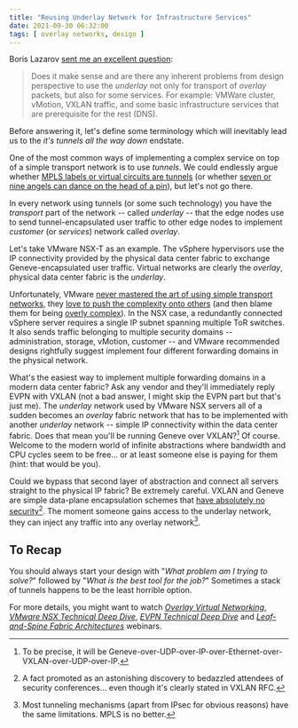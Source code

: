 ```yaml
---
title: "Reusing Underlay Network for Infrastructure Services"
date: 2021-09-30 06:32:00
tags: [ overlay networks, design ]
---
```

Boris Lazarov [sent me an excellent question](https://blog.ipspace.net/2018/05/what-is-evpn.html#691):

> Does it make sense and are there any inherent problems from design perspective to use the *underlay* not only for transport of *overlay* packets, but also for some services. For example: VMWare cluster, vMotion, VXLAN traffic, and some basic infrastructure services that are prerequisite for the rest (DNS).

Before answering it, let's define some terminology which will inevitably lead us to the *it's tunnels all the way down* endstate.
<!--more-->
One of the most common ways of implementing a complex service on top of a simple transport network is to use *tunnels*. We could endlessly argue whether [MPLS labels or virtual circuits are tunnels](https://blog.ipspace.net/2011/10/mpls-is-not-tunneling.html) (or whether [seven or nine angels can dance on the head of a pin](https://en.wikipedia.org/wiki/How_many_angels_can_dance_on_the_head_of_a_pin%3F)), but let's not go there.

In every network using tunnels (or some such technology) you have the *transport* part of the network -- called *underlay* -- that the edge nodes use to send tunnel-encapsulated user traffic to other edge nodes to implement *customer* (or *services*) network called *overlay*.

Let's take VMware NSX-T as an example. The vSphere hypervisors use the IP connectivity provided by the physical data center fabric to exchange Geneve-encapsulated user traffic. Virtual networks are clearly the *overlay*, physical data center fabric is the *underlay*.

Unfortunately, VMware [never mastered the art of using simple transport networks](https://blog.ipspace.net/2020/02/do-we-need-complex-data-center-switches.html), they [love to push the complexity onto others](https://blog.ipspace.net/2019/10/the-cost-of-disruptiveness-and.html) (and then blame them for being [overly complex](https://blog.ipspace.net/2013/04/this-is-what-makes-networking-so-complex.html)). In the NSX case, a redundantly connected vSphere server requires a single IP subnet spanning multiple ToR switches. It also sends traffic belonging to multiple security domains -- administration, storage, vMotion, customer -- and VMware recommended designs rightfully suggest implement four different forwarding domains in the physical network.

What's the easiest way to implement multiple forwarding domains in a modern data center fabric? Ask any vendor and they'll immediately reply EVPN with VXLAN (not a bad answer, I might skip the EVPN part but that's just me). The *underlay* network used by VMware NSX servers all of a sudden becomes an *overlay* fabric network that has to be implemented with another *underlay* network -- simple IP connectivity within the data center fabric. Does that mean you'll be running Geneve over VXLAN?[^1] Of course. Welcome to the modern world of infinite abstractions where bandwidth and CPU cycles seem to be free... or at least someone else is paying for them (hint: that would be you).

Could we bypass that second layer of abstraction and connect all servers straight to the physical IP fabric? Be extremely careful. VXLAN and Geneve are simple data-plane encapsulation schemes that [have absolutely no security](https://blog.ipspace.net/2018/11/omg-vxlan-is-still-insecure.html)[^2]. The moment someone gains access to the underlay network, they can inject any traffic into any overlay network[^3].

## To Recap

You should always start your design with "_What problem am I trying to solve?_" followed by "_What is the best tool for the job?_" Sometimes a stack of tunnels happens to be the least horrible option.

For more details, you might want to watch _[Overlay Virtual Networking](https://www.ipspace.net/Overlay_Virtual_Networking)_, _[VMware NSX Technical Deep Dive](https://www.ipspace.net/VMware_NSX_Technical_Deep_Dive)_, _[EVPN Technical Deep Dive](https://www.ipspace.net/EVPN_Technical_Deep_Dive)_ and _[Leaf-and-Spine Fabric Architectures](https://www.ipspace.net/Leaf-and-Spine_Fabric_Architectures)_ webinars.

[^1]: To be precise, it will be Geneve-over-UDP-over-IP-over-Ethernet-over-VXLAN-over-UDP-over-IP.

[^2]: A fact promoted as an astonishing discovery to bedazzled attendees of security conferences... even though it's clearly stated in VXLAN RFC.

[^3]: Most tunneling mechanisms (apart from IPsec for obvious reasons) have the same limitations. MPLS is no better.
